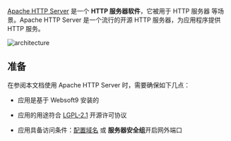 [Apache HTTP Server](https://httpd.apache.org/) 是一个 **HTTP 服务器软件**，它被用于 HTTP 服务器  等场景。Apache HTTP Server 是一个流行的开源 HTTP 服务器，为应用程序提供 HTTP 服务。


![architecture](https://libs.websoft9.com/Websoft9/DocsPicture/zh/linux/apachehttp-architecture.gif)


## 准备

在参阅本文档使用 Apache HTTP Server 时，需要确保如下几点：

- 应用是基于 Websoft9 安装的

- 应用的用途符合 [LGPL-2.1](https://opensource.org/licenses/LGPL-2.1) 开源许可协议

- 应用具备访问条件：[配置域名](./guide/appsetdomain) 或 **服务器安全组**开启网外端口